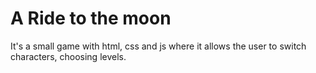 # A Ride to the moon

It's a small game with html, css and js where it allows the user to switch characters, choosing levels.


